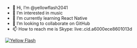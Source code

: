 - 👋 Hi, I’m @yellowflash2041
- 👀 I’m interested in music
- 🌱 I’m currently learning React Native
- 💞️ I’m looking to collaborate on GitHub
- 📫 How to reach me is Skype: live:.cid.a6000ece8601013d

<a href="https://Rasengan.yellowflash2041.repl.co">![Yellow Flash](yellow-flash.gif)</a>

<!---
yellowflash2041/yellowflash2041 is a ✨ special ✨ repository because its `README.md` (this file) appears on your GitHub profile.
You can click the Preview link to take a look at your changes.
https://media.giphy.com/media/B7jjBVpmMSYcHo35ti/giphy.gif
--->
